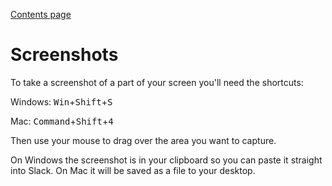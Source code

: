 [Contents page](../graphics.md)

# Screenshots

To take a screenshot of a part of your screen you'll need the shortcuts:

Windows: <kbd>Win</kbd>+<kbd>Shift</kbd>+<kbd>S</kbd>

Mac: <kbd>Command</kbd>+<kbd>Shift</kbd>+<kbd>4</kbd>

Then use your mouse to drag over the area you want to capture.

On Windows the screenshot is in your clipboard so you can paste it straight into Slack.  On Mac it will be saved as a file to your desktop.
